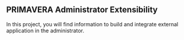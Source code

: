 ## PRIMAVERA Administrator Extensibility

In this project, you will find information to build and integrate external application in the administrator.

